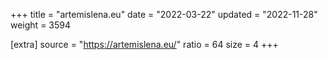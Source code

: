 +++
title = "artemislena.eu"
date = "2022-03-22"
updated = "2022-11-28"
weight = 3594

[extra]
source = "https://artemislena.eu/"
ratio = 64
size = 4
+++
